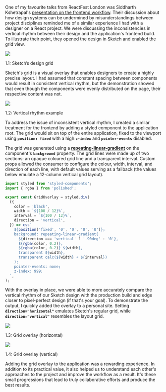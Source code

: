 
One of my favourite talks from ReactFest London was Siddharth Kshetrapal's [presentation on the frontend workflow](https://www.youtube.com/watch?v=bLgZwFRYTJ4). Their discussion about how design systems can be undermined by misunderstandings between project disciplines reminded me of a similar experience I had with a designer on a React project. We were discussing the inconsistencies in vertical rhythm between their design and the application's frontend build. To illustrate their point, they opened the design in Sketch and enabled the grid view.


![](https://s3.us-west-2.amazonaws.com/secure.notion-static.com/765c189a-0577-457d-9c77-e53b963fa3df/sketch-design-grid.jpg?X-Amz-Algorithm=AWS4-HMAC-SHA256&X-Amz-Content-Sha256=UNSIGNED-PAYLOAD&X-Amz-Credential=AKIAT73L2G45EIPT3X45%2F20230103%2Fus-west-2%2Fs3%2Faws4_request&X-Amz-Date=20230103T092938Z&X-Amz-Expires=3600&X-Amz-Signature=6cbb75f0b12e9166cacc0cd5bfdb6fa8ab1c733883cd3d35b9eb0f9685a9e5ff&X-Amz-SignedHeaders=host&x-id=GetObject)


1.1: Sketch’s design grid


Sketch's grid is a visual overlay that enables designers to create a highly precise layout. I had assumed that constant spacing between components would result in consistent vertical rhythm, but the demonstration showed that even though the components were evenly distributed on the page, their respective content was not.


![](https://s3.us-west-2.amazonaws.com/secure.notion-static.com/08652dc5-a3f7-4a09-8ac9-ebcd82ba1075/vertical-rhythm.png?X-Amz-Algorithm=AWS4-HMAC-SHA256&X-Amz-Content-Sha256=UNSIGNED-PAYLOAD&X-Amz-Credential=AKIAT73L2G45EIPT3X45%2F20230103%2Fus-west-2%2Fs3%2Faws4_request&X-Amz-Date=20230103T092938Z&X-Amz-Expires=3600&X-Amz-Signature=4513b3a2da70bc9f8748895b5ffdbc8f97dc8f2ad3b29a0e3a5001dd55e3a5a0&X-Amz-SignedHeaders=host&x-id=GetObject)


1.2: Vertical rhythm example


To address the issue of inconsistent vertical rhythm, I created a similar treatment for the frontend by adding a styled component to the application root. The grid would sit on top of the entire application, fixed to the viewport using **`position: fixed`** with a high **`z-index`** and **`pointer-events`** disabled.


The grid was generated using a [**repeating-linear-gradient**](https://developer.mozilla.org/en-US/docs/Web/CSS/repeating-linear-gradient) on the component's **`background`** property. The grid lines were made up of two sections: an opaque coloured grid line and a transparent interval. Custom props allowed the consumer to configure the colour, width, interval, and direction of each line, with default values serving as a fallback (the values below emulate a 12-column vertical grid layout).


```javascript
import styled from 'styled-components';
import { rgba } from 'polished';

export const GridOverlay = styled.div(
  ({
    color = 'black',
    width = `${100 / 12}%`,
    interval = `${100 / 12}%`,
    direction = 'vertical',
  }) => css`
    ${position('fixed', '0', '0', '0', '0')};
    background: repeating-linear-gradient(
      ${direction === 'vertical' ? '-90deg' : '0'},
      ${rgba(color, 0.2)},
      ${rgba(color, 0.2)} ${width},
      transparent ${width},
      transparent calc(${width} + ${interval})
    );
    pointer-events: none;
    z-index: 999;
  `,
);
```


With the overlay in place, we were able to more accurately compare the vertical rhythm of our Sketch design with the production build and edge closer to pixel-perfect design (if that's your goal). To demonstrate the output, I quickly added the overlay to a personal site. Setting **`direction="horizontal"`** emulates Sketch's regular grid, while **`direction="vertical"`** resembles the layout grid.


![](https://s3.us-west-2.amazonaws.com/secure.notion-static.com/4cf79f51-282d-4a78-8823-8689b2c20879/grid-overlay-horizontal.jpg?X-Amz-Algorithm=AWS4-HMAC-SHA256&X-Amz-Content-Sha256=UNSIGNED-PAYLOAD&X-Amz-Credential=AKIAT73L2G45EIPT3X45%2F20230103%2Fus-west-2%2Fs3%2Faws4_request&X-Amz-Date=20230103T092938Z&X-Amz-Expires=3600&X-Amz-Signature=8c2bf107af8b21624646c624d80d7f661eb859f48939e44b9d6a5e032ae5732d&X-Amz-SignedHeaders=host&x-id=GetObject)


1.3: Grid overlay (horizontal)


![](https://s3.us-west-2.amazonaws.com/secure.notion-static.com/1d064ef9-c647-4e87-a8ba-e6bf6e150b95/grid-overlay-vertical.jpg?X-Amz-Algorithm=AWS4-HMAC-SHA256&X-Amz-Content-Sha256=UNSIGNED-PAYLOAD&X-Amz-Credential=AKIAT73L2G45EIPT3X45%2F20230103%2Fus-west-2%2Fs3%2Faws4_request&X-Amz-Date=20230103T092938Z&X-Amz-Expires=3600&X-Amz-Signature=3851f9439bb8afc4f0f4473da301894b75e11d7bad7228fa5fd017539110f398&X-Amz-SignedHeaders=host&x-id=GetObject)


1.4: Grid overlay (vertical)


Adding the grid overlay to the application was a rewarding experience. In addition to its practical value, it also helped us to understand each other's approaches to the project and improve the workflow as a result. It's these small progressions that lead to truly collaborative efforts and produce the best results.

